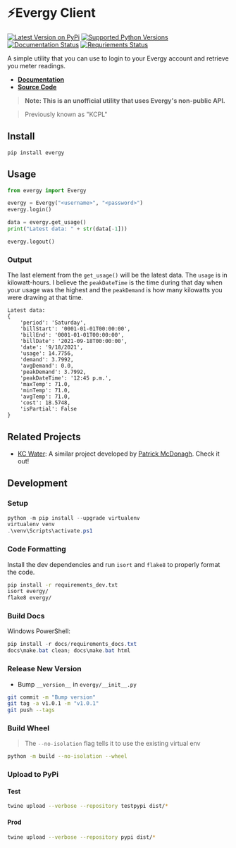 # ⚡Evergy Client
[![Latest Version on PyPi](https://badge.fury.io/py/evergy.svg)](https://pypi.org/project/evergy/)
[![Supported Python Versions](https://img.shields.io/pypi/pyversions/evergy.svg)](https://pypi.org/project/evergy/)
[![Documentation Status](https://readthedocs.org/projects/evergy/badge/?version=latest)](https://evergy.readthedocs.io/en/latest/)
[![Requriements Status](https://requires.io/github/lawrencefoley/evergy/requirements.svg?branch=master)](https://requires.io/github/lawrencefoley/evergy/requirements/?branch=master)

A simple utility that you can use to login to your Evergy account and retrieve you meter readings.
- **[Documentation](https://evergy.readthedocs.io/en/latest/)**
- **[Source Code](https://github.com/lawrencefoley/evergy)**
> **Note: This is an unofficial utility that uses Evergy's non-public API.**

> Previously known as "KCPL"

## Install
```
pip install evergy
```

## Usage
```python
from evergy import Evergy

evergy = Evergy("<username>", "<password>")
evergy.login()

data = evergy.get_usage()
print("Latest data: " + str(data[-1]))

evergy.logout()
```

### Output
The last element from the `get_usage()` will be the latest data. The `usage` is in kilowatt-hours. I believe the `peakDateTime` is the
time during that day when your usage was the highest and the `peakDemand` is how many kilowatts you were drawing at that time.
```text
Latest data:
{
    'period': 'Saturday',
    'billStart': '0001-01-01T00:00:00',
    'billEnd': '0001-01-01T00:00:00',
    'billDate': '2021-09-18T00:00:00',
    'date': '9/18/2021',
    'usage': 14.7756,
    'demand': 3.7992,
    'avgDemand': 0.0,
    'peakDemand': 3.7992,
    'peakDateTime': '12:45 p.m.',
    'maxTemp': 71.0,
    'minTemp': 71.0,
    'avgTemp': 71.0,
    'cost': 18.5748, 
    'isPartial': False
}
```
## Related Projects
- [KC Water](https://github.com/patrickjmcd/kcwater): A similar project developed by [Patrick McDonagh](https://github.com/patrickjmcd). Check it out!

## Development
### Setup
```powershell
python -m pip install --upgrade virtualenv
virtualenv venv
.\venv\Scripts\activate.ps1
```

### Code Formatting
Install the dev dependencies and run `isort` and `flake8` to properly format the code.
```bash
pip install -r requirements_dev.txt
isort evergy/
flake8 evergy/
```

### Build Docs
Windows PowerShell:
```powershell
pip install -r docs/requirements_docs.txt
docs\make.bat clean; docs\make.bat html
```

### Release New Version
- Bump `__version__` in `evergy/__init__.py` 
```bash
git commit -m "Bump version"
git tag -a v1.0.1 -m "v1.0.1"
git push --tags
```

### Build Wheel
> The `--no-isolation` flag tells it to use the existing virtual env
```bash
python -m build --no-isolation --wheel
```

### Upload to PyPi
#### Test
```bash
twine upload --verbose --repository testpypi dist/*
```

#### Prod
```bash
twine upload --verbose --repository pypi dist/*
```
